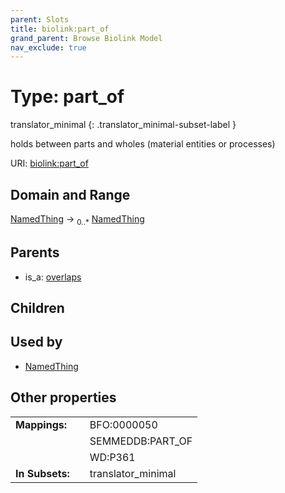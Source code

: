 ```yaml
---
parent: Slots
title: biolink:part_of
grand_parent: Browse Biolink Model
nav_exclude: true
---
```


# Type: part_of

translator_minimal
{: .translator_minimal-subset-label }


holds between parts and wholes (material entities or processes)

URI: [biolink:part_of](https://w3id.org/biolink/vocab/part_of)

## Domain and Range

[NamedThing](NamedThing.md) ->  <sub>0..*</sub> [NamedThing](NamedThing.md)

## Parents

 *  is_a: [overlaps](overlaps.md)

## Children


## Used by

 * [NamedThing](NamedThing.md)

## Other properties

|  |  |  |
| --- | --- | --- |
| **Mappings:** | | BFO:0000050 |
|  | | SEMMEDDB:PART_OF |
|  | | WD:P361 |
| **In Subsets:** | | translator_minimal |

